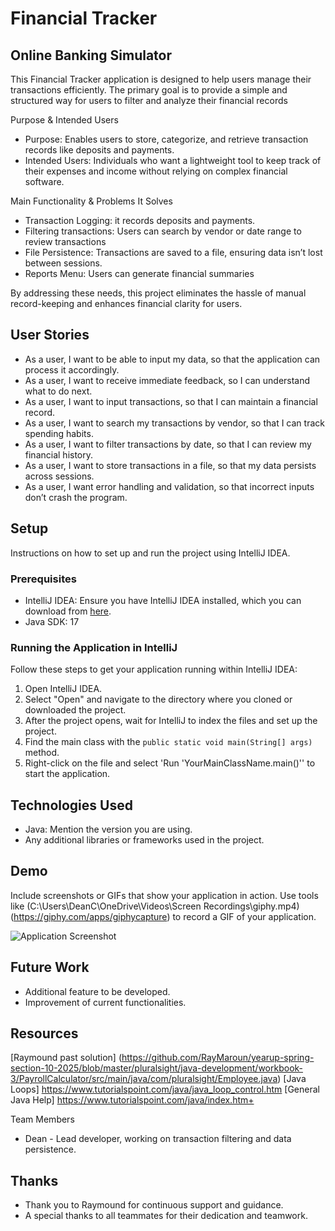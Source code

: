 # Financial Tracker

## Online Banking Simulator

This Financial Tracker application is designed to help users manage their transactions efficiently. The primary goal is to provide a simple and structured way for users to filter and analyze their financial records

Purpose & Intended Users
- Purpose: Enables users to store, categorize, and retrieve transaction records like deposits and payments.
- Intended Users: Individuals who want a lightweight tool to keep track of their expenses and income without relying on complex financial software.

Main Functionality & Problems It Solves
- Transaction Logging: it records deposits and payments.
- Filtering transactions: Users can search by vendor or date range to review transactions
- File Persistence: Transactions are saved to a file, ensuring data isn’t lost between sessions.
- Reports Menu: Users can generate financial summaries

By addressing these needs, this project eliminates the hassle of manual record-keeping and enhances financial clarity for users.



## User Stories

- As a user, I want to be able to input my data, so that the application can process it accordingly.
- As a user, I want to receive immediate feedback, so I can understand what to do next.
- As a user, I want to input transactions, so that I can maintain a financial record.
- As a user, I want to search my transactions by vendor, so that I can track spending habits.
- As a user, I want to filter transactions by date, so that I can review my financial history.
- As a user, I want to store transactions in a file, so that my data persists across sessions.
- As a user, I want error handling and validation, so that incorrect inputs don’t crash the program.

## Setup

Instructions on how to set up and run the project using IntelliJ IDEA.

### Prerequisites

- IntelliJ IDEA: Ensure you have IntelliJ IDEA installed, which you can download from [here](https://www.jetbrains.com/idea/download/).
- Java SDK: 17

### Running the Application in IntelliJ

Follow these steps to get your application running within IntelliJ IDEA:

1. Open IntelliJ IDEA.
2. Select "Open" and navigate to the directory where you cloned or downloaded the project.
3. After the project opens, wait for IntelliJ to index the files and set up the project.
4. Find the main class with the `public static void main(String[] args)` method.
5. Right-click on the file and select 'Run 'YourMainClassName.main()'' to start the application.

## Technologies Used

- Java: Mention the version you are using.
- Any additional libraries or frameworks used in the project.

## Demo

Include screenshots or GIFs that show your application in action. Use tools like (C:\Users\DeanC\OneDrive\Videos\Screen Recordings\giphy.mp4)
(https://giphy.com/apps/giphycapture) to record a GIF of your application.

![Application Screenshot](path/to/your/screenshot.png)

## Future Work

- Additional feature to be developed.
- Improvement of current functionalities.

## Resources

[Raymound past solution] (https://github.com/RayMaroun/yearup-spring-section-10-2025/blob/master/pluralsight/java-development/workbook-3/PayrollCalculator/src/main/java/com/pluralsight/Employee.java)
[Java Loops] https://www.tutorialspoint.com/java/java_loop_control.htm
[General Java Help] https://www.tutorialspoint.com/java/index.htm+


Team Members
- Dean - Lead developer, working on transaction filtering and data persistence.

## Thanks


- Thank you to Raymound for continuous support and guidance.
- A special thanks to all teammates for their dedication and teamwork.
 